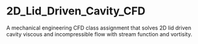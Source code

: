 # 2D_Lid_Driven_Cavity_CFD
A mechanical engineering CFD class assignment that solves 2D lid driven cavity viscous and incompressible flow with stream function and vortisity.
